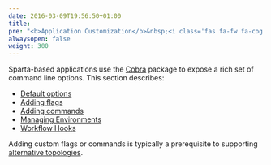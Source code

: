 ```yaml
---
date: 2016-03-09T19:56:50+01:00
title:
pre: "<b>Application Customization</b>&nbsp;<i class='fas fa-fw fa-cog'></i>"
alwaysopen: false
weight: 300
---
```


Sparta-based applications use the [Cobra](https://github.com/spf13/cobra) package to expose a rich set of command line options.  This section describes:

* [Default options](/cli_options)
* [Adding flags](/reference/application/custom_flags)
* [Adding commands](/reference/application/custom_commands)
* [Managing Environments](/reference/application/environments)
* [Workflow Hooks](/reference/application/workflow_hooks)

Adding custom flags or commands is typically a prerequisite to supporting [alternative topologies](/reference/alternative_topologies).